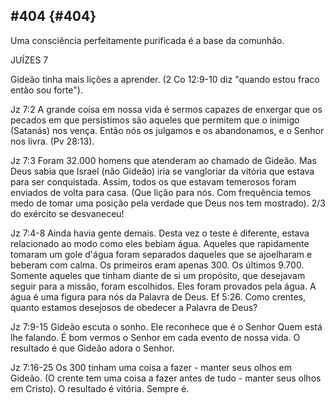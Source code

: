 ## #404 {#404}

Uma consciência perfeitamente purificada é a base da comunhão.

JUÍZES 7

Gideão tinha mais lições a aprender. (2 Co 12:9-10 diz &quot;quando estou fraco então sou forte&quot;).

Jz 7:2 A grande coisa em nossa vida é sermos capazes de enxergar que os pecados em que persistimos são aqueles que permitem que o inimigo (Satanás) nos vença. Então nós os julgamos e os abandonamos, e o Senhor nos livra. (Pv 28:13).

Jz 7:3 Foram 32.000 homens que atenderam ao chamado de Gideão. Mas Deus sabia que Israel (não Gideão) iria se vangloriar da vitória que estava para ser conquistada. Assim, todos os que estavam temerosos foram enviados de volta para casa. (Que lição para nós. Com frequência temos medo de tomar uma posição pela verdade que Deus nos tem mostrado). 2/3 do exército se desvaneceu!

Jz 7:4-8 Ainda havia gente demais. Desta vez o teste é diferente, estava relacionado ao modo como eles bebiam água. Aqueles que rapidamente tomaram um gole d&#039;água foram separados daqueles que se ajoelharam e beberam com calma. Os primeiros eram apenas 300\. Os últimos 9.700\. Somente aqueles que tinham diante de si um propósito, que desejavam seguir para a missão, foram escolhidos. Eles foram provados pela água. A água é uma figura para nós da Palavra de Deus. Ef 5:26\. Como crentes, quanto estamos desejosos de obedecer a Palavra de Deus?

Jz 7:9-15 Gideão escuta o sonho. Ele reconhece que é o Senhor Quem está lhe falando. É bom vermos o Senhor em cada evento de nossa vida. O resultado é que Gideão adora o Senhor.

Jz 7:16-25 Os 300 tinham uma coisa a fazer - manter seus olhos em Gideão. (O crente tem uma coisa a fazer antes de tudo - manter seus olhos em Cristo). O resultado é vitória. Sempre é.